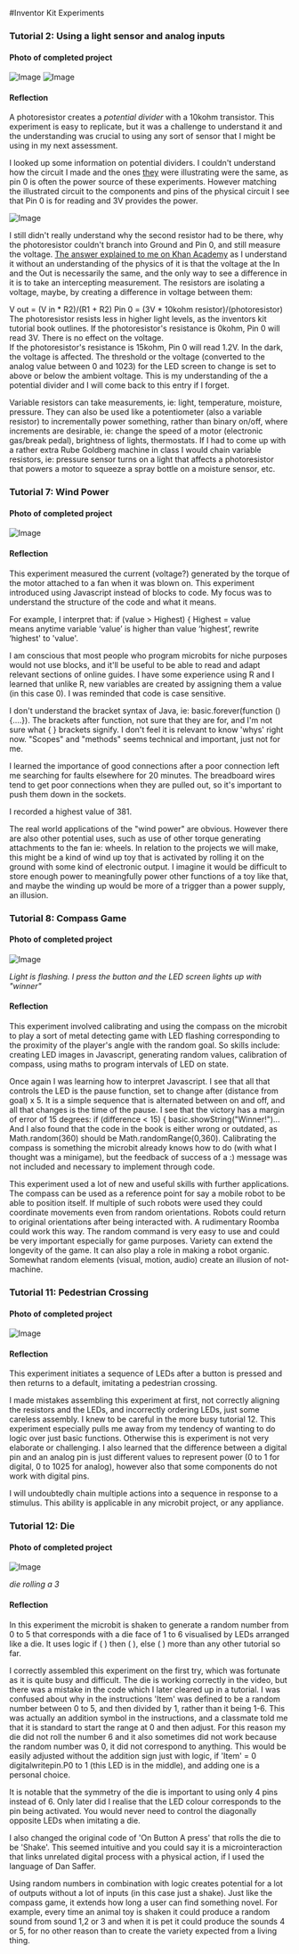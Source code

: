 #Inventor Kit Experiments

### Tutorial 2: Using a light sensor and analog inputs ###

#### Photo of completed project ###
![Image](lightsensoroff.jpg)
![Image](lightesensoron.jpg)

#### Reflection ####

A photoresistor creates a *potential divider* with a 10kohm transistor. This experiment is easy to replicate, but it was a challenge to understand it and the understanding was crucial to using any sort of sensor that I might be using in my next assessment. 

I looked up some information on potential dividers. I couldn't understand how the circuit I made and the ones [they](https://www.kitronik.co.uk/blog/potential-divider-voltage-divider/) were illustrating were the same, as pin 0 is often the power source of these experiments. However matching the illustrated circuit to the components and pins of the physical circuit I see that Pin 0 is for reading and 3V provides the power. 

![Image](tutorial2.png)
 
I still didn't really understand why the second resistor had to be there, why the photoresistor couldn't branch into Ground and Pin 0, and still measure the voltage. [The answer explained to me on Khan Academy](https://www.khanacademy.org/science/electrical-engineering/ee-circuit-analysis-topic/ee-resistor-circuits/v/ee-voltage-divider) as I understand it without an understanding of the physics of it is that the voltage at the In and the Out is necessarily the same, and the only way to see a difference in it is to take an intercepting measurement. The resistors are isolating a voltage, maybe, by creating a difference in voltage between them:

V out = (V in * R2)/(R1 + R2) 
Pin 0 = (3V * 10kohm resistor)/(photoresistor)
The photoresistor resists less in higher light levels, as the inventors kit tutorial book outlines. 
If the photoresistor's resistance is 0kohm, Pin 0 will read 3V. There is no effect on the voltage.   
If the photoresistor's resistance is 15kohm, Pin 0 will read 1.2V. In the dark, the voltage is affected. 
The threshold or the voltage (converted to the analog value between 0 and 1023) for the LED screen to change is set to above or below the ambient voltage. This is my understanding of the a potential divider and I will come back to this entry if I forget. 

Variable resistors can take measurements, ie: light, temperature, moisture, pressure. They can also be used like a potentiometer (also a variable resistor) to incrementally power something, rather than binary on/off, where increments are desirable, ie: change the speed of a motor (electronic gas/break pedal), brightness of lights, thermostats. If I had to come up with a rather extra Rube Goldberg machine in class I would chain variable resistors, ie: pressure sensor turns on a light that affects a photoresistor that powers a motor to squeeze a spray bottle on a moisture sensor, etc. 

### Tutorial 7: Wind Power ###

#### Photo of completed project ####
![Image](fan.jpg)

#### Reflection ####

This experiment measured the current (voltage?) generated by the torque of the motor attached to a fan when it was blown on. This experiment introduced using Javascript instead of blocks to code. My focus was to understand the structure of the code and what it means. 

For example, I interpret that:
if (value > Highest) {
        Highest = value  
means anytime variable ‘value’ is higher than value ‘highest’, rewrite ‘highest' to 'value'.

I am conscious that most people who program microbits for niche purposes would not use blocks, and it'll be useful to be able to read and adapt relevant sections of online guides. I have some experience using R and I learned that unlike R, new variables are created by assigning them a value (in this case 0). I was reminded that code is case sensitive.

I don't understand the bracket syntax of Java, ie: basic.forever(function () {....}). The brackets after function, not sure that they are for, and I'm not sure what {    } brackets signify. I don't feel it is relevant to know 'whys' right now. "Scopes" and "methods" seems technical and important, just not for me.

I learned the importance of good connections after a poor connection left me searching for faults elsewhere for 20 minutes. The breadboard wires tend to get poor connections when they are pulled out, so it's important to push them down in the sockets.

I recorded a highest value of 381. 

The real world applications of the "wind power" are obvious. However there are also other potential uses, such as use of other torque generating attachments to the fan ie: wheels. In relation to the projects we will make, this might be a kind of wind up toy that is activated by rolling it on the ground with some kind of electronic output. I imagine it would be difficult to store enough power to meaningfully power other functions of a toy like that, and maybe the winding up would be more of a trigger than a power supply, an illusion. 

### Tutorial 8: Compass Game ###

#### Photo of completed project ####
![Image](compass.PNG)

*Light is flashing. I press the button and the LED screen lights up with "winner"*

#### Reflection ####

This experiment involved calibrating and using the compass on the microbit to play a sort of metal detecting game with LED flashing corresponding to the proximity of the player's angle with the random goal. So skills include: creating LED images in Javascript, generating random values, calibration of compass, using maths to program intervals of LED on state. 

Once again I was learning how to interpret Javascript. I see that all that controls the LED is the pause function, set to change after (distance from goal) x  5. It is a simple sequence that is alternated between on and off, and all that changes is the time of the pause. I see that the victory has a margin of error of 15 degrees:
if (difference < 15) {
        basic.showString("Winner!")...
And I also found that the code in the book is either wrong or outdated, as Math.random(360) should be Math.randomRange(0,360). 
Calibrating the compass is something the microbit already knows how to do (with what I thought was a minigame), but the feedback of success of a :) message was not included and necessary to implement through code. 

This experiment used a lot of new and useful skills with further applications. The compass can be used as a reference point for say a mobile robot to be able to position itself. If multiple of such robots were used they could coordinate movements even from random orientations. Robots could return to original orientations after being interacted with. A rudimentary Roomba could work this way. 
The random command is very easy to use and could be very important especially for game purposes. Variety can extend the longevity of the game. It can also play a role in making a robot organic. Somewhat random elements (visual, motion, audio) create an illusion of not-machine. 


### Tutorial 11: Pedestrian Crossing ###

#### Photo of completed project ####
![Image](trafficlight.PNG)


#### Reflection ####

This experiment initiates a sequence of LEDs after a button is pressed and then returns to a default, imitating a pedestrian crossing. 

I made mistakes assembling this experiment at first, not correctly aligning the resistors and the LEDs, and incorrectly ordering LEDs, just some careless assembly. I knew to be careful in the more busy tutorial 12. This experiment especially pulls me away from my tendency of wanting to do logic over just basic functions. Otherwise this is experiment is not very elaborate or challenging. I also learned that the difference between a digital pin and an analog pin is just different values to represent power (0 to 1 for digital, 0 to 1025 for analog), however also that some components do not work with digital pins. 

I will undoubtedly chain multiple actions into a sequence in response to a stimulus. This ability is applicable in any microbit project, or any appliance. 

### Tutorial 12: Die ###

#### Photo of completed project ####
![Image](die.PNG)

*die rolling a 3*

#### Reflection ####

In this experiment the microbit is shaken to generate a random number from 0 to 5 that corresponds with a die face of 1 to 6 visualised by LEDs arranged like a die. It uses logic if ( ) then ( ), else ( ) more than any other tutorial so far. 

I correctly assembled this experiment on the first try, which was fortunate as it is quite busy and difficult. The die is working correctly in the video, but there was a mistake in the code which I later cleared up in a tutorial. I was confused about why in the instructions 'Item' was defined to be a random number between 0 to 5, and then divided by 1, rather than it being 1-6. This was actually an addition symbol in the instructions, and a classmate told me that it is standard to start the range at 0 and then adjust. For this reason my die did not roll the number 6 and it also sometimes did not work because the random number was 0, it did not correspond to anything. This would be easily adjusted without the addition sign just with logic, if 'Item' = 0 digitalwritepin.P0 to 1 (this LED is in the middle), and adding one is a personal choice. 

It is notable that the symmetry of the die is important to using only 4 pins instead of 6. Only later did I realise that the LED colour corresponds to the pin being activated. You would never need to control the diagonally opposite LEDs when imitating a die. 

I also changed the original code of 'On Button A press' that rolls the die to be 'Shake'. This seemed intuitive and you could say it is a microinteraction that links unrelated digital process with a physical action, if I used the language of Dan Saffer.

Using random numbers in combination with logic creates potential for a lot of outputs without a lot of inputs (in this case just a shake). Just like the compass game, it extends how long a user can find something novel. For example, every time an animal toy is shaken it could produce a random sound from sound 1,2 or 3 and when it is pet it could produce the sounds 4 or 5, for no other reason than to create the variety expected from a living thing.
